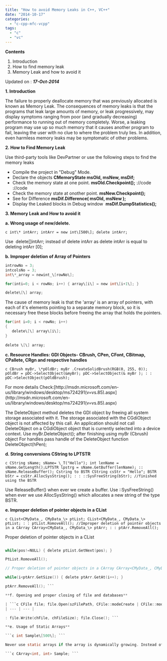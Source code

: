 ```yaml
---
title: "How to avoid Memory Leaks in C++, VC++"
date: "2014-10-17"
categories: 
  - "c-cpp-mfc-vcpp"
tags: 
  - "c"
  - "vc"
---
```


**Contents**

1. Introduction
2. How to find memory leak
3. Memory Leak and how to avoid it

Updated on : _**17-Oct-2014**_

**1\. Introduction**

The failure to properly deallocate memory that was previously allocated is known as Memory Leak. The consequences of memory leaks is that the programs that leak large amounts of memory, or leak progressively, may display symptoms ranging from poor (and gradually decreasing) performance to running out of memory completely. Worse, a leaking program may use up so much memory that it causes another program to fail, leaving the user with no clue to where the problem truly lies. In addition, even harmless memory leaks may be symptomatic of other problems.

**2\. How to Find Memory Leak**

Use third-party tools like DevPartner or use the following steps to find the memory leaks

- Compile the project in "Debug" Mode.
- Declare the objects **CMemoryState msOld, msNew, msDif;**
- Check the memory state at one point. **msOld.Checkpoint();** ://code ://code
- Check the memory state at onother point. **msNew.Checkpoint();**
- See for Difference **msDif.Difference( msOld, msNew );**
- Display the Leaked blocks in Debug window  **msDif.DumpStatistics();**

**3\. Memory Leak and How to avoid it**

**a. Wrong usage of new/delete.**

```c int\* intArr; intArr = new int\[500\]; delete intArr; ```

Use  delete\[\]intArr; instead of delete intArr as delete intArr is equal to deleting intArr \[0\];

 **b. Improper deletion of Array of Pointers**

```c 
introwNo = 3; 
intcolsNo = 3; 
int\*_array = newint_\[rowNo\];

for(inti=0; i < rowNo; i++) { array\[i\] = new int\[i+1\]; }

delete\[\] array; 
```

The cause of memory leak is that the 'array' is an array of pointers, with each of it's elements pointing to a separate memory block, so it is necessary free these blocks before freeing the array that holds the pointers.

```c 
for(int i=0; i < rowNo; i++) 
{
   delete\[\] array\[i\];
} 
    
delete \[\] array; 
```

**c. Resource Handles: GDI Objects- CBrush, CPen, CFont, CBitmap, CPallete, CRgn and respective handles**

```c CBrush myBr, \*pOldBr; myBr .CreateSolidBrush(RGB(0, 255, 0)); pOldBr = pDC->SelectObject(&myBr); pDC->SelectObject(& myBr ); : : pDC->SelectObject(pOldBrush); ```

For more details Check:[](http://msdn.microsoft.com/en-us/library/windows/desktop/ms724291(v=vs.85).aspx)[http://msdn.microsoft.com/en-us/library/windows/desktop/ms724291(v=vs.85).aspx](http://msdn.microsoft.com/en-us/library/windows/desktop/ms724291(v=vs.85).aspx)

The DeleteObject method deletes the GDI object by freeing all system storage associated with it. The storage associated with the CGdiObject object is not affected by this call. An application should not call DeleteObject on a CGdiObject object that is currently selected into a device context. Use myBr.DeleteObject(); after finishing using myBr (Cbrush) object For handles pass handle of the DeleteObject function DeleteObject(hPen);

**d. String conversions CString to LPTSTR**

```c CString sName; sName= \_T("Hello"); int lenName = sName.GetLength();LPTSTR lpstrg = sName.GetBuffer(lenName); :: sName.ReleaseBuffer(); Cstring to BSTR CString csStr = "Hello"; BSTR bStr = csStr.AllocSysString(); : : ::SysFreeString(bStr); //finished using the BSTR ```

Use ReleaseBuffer() when ever we create a buffer. Use ::SysFreeString() when ever we use AllocSysString() which allocates a new string of the type BSTR.

**e. Improper deletion of pointer objects in a CList**

```c CList<CMyData_, CMyData_\> ptList; CList<CMyData_, CMyData_\> ptList; : : ptList.RomoveAll(); //Improper deletion of pointer objects in a CArray CArray<CMyData_, CMyData_\> ptArr; : : ptArr.RemoveAll(); ```

Proper deletion of pointer objects in a CList

```c CList<CMyData_, CMyData_\> ptList; : : POSITION pos = ptList.GetHeadPosition();

while(pos!=NULL) { delete ptList.GetNext(pos); }

PtList.RomoveAll();

// Proper deletion of pointer objects in a CArray CArray<CMyData_, CMyData_\> ptArr; : : int i = 0;

while(i<ptArr.GetSize()) { delete ptArr.GetAt(i++); }

ptArr.RemoveAll(); ```

**f. Opening and proper closing of file and databases**

| ```c CFile file; file.Open(szFilePath, CFile::modeCreate | CFile::modeWrite, 0); |
| --- | --- |

: file.Write(chFile, chFileSize); file.Close(); ```

**e. Usage of Static Arrays**

```c int Sample\[500\]; ```

Never use static arrays if the array is dynamically growing. Instead of using static arrays use CArray or OCArray Example:

```c CArray<int, int> Sample; ```
